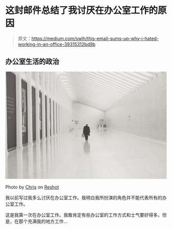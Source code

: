 # 这封邮件总结了我讨厌在办公室工作的原因

> 原文：<https://medium.com/swlh/this-email-sums-up-why-i-hated-working-in-an-office-39315312bd9b>

## 办公室生活的政治

![](img/3c02cdac27227edca759a774f89ccfde.png)

Photo by [Chris](https://www.reshot.com/photos/white-room-makes-anyone-insane_rs_Xme0al?utm_source=reshot&utm_medium=referral&utm_content=creditCopyText) on [Reshot](https://www.reshot.com/)

我以前写过我多么讨厌在办公室工作。我明白我所扮演的角色并不能代表所有的办公室工作。

这是我第一次在办公室工作。我敢肯定有些办公室的工作方式和士气要好得多。但是，在那个充满我的地方工作…